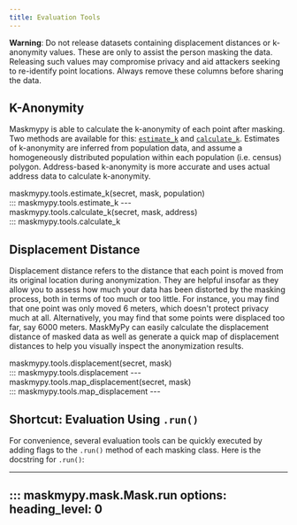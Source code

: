```yaml
---
title: Evaluation Tools
---
```



**Warning**: Do not release datasets containing displacement distances or k-anonymity values. These are only to assist the person masking the data. Releasing such values may compromise privacy and aid attackers seeking to re-identify point locations. Always remove these columns before sharing the data.

## K-Anonymity
Maskmypy is able to calculate the k-anonymity of each point after masking. Two methods are available for this: [`estimate_k`](#maskmypy.tools.estimate_k) and [`calculate_k`](#maskmypy.tools.calculate_k). Estimates of k-anonymity are inferred from population data, and assume a homogeneously distributed population within each population (i.e. census) polygon. Address-based k-anonymity is more accurate and uses actual address data to calculate k-anonymity.

<div class="func-heading">maskmypy.tools.estimate_k(secret, mask, population)</div>
::: maskmypy.tools.estimate_k
---

<div class="func-heading">maskmypy.tools.calculate_k(secret, mask, address)</div>
::: maskmypy.tools.calculate_k


## Displacement Distance
Displacement distance refers to the distance that each point is moved from its original location during anonymization. They are helpful insofar as they allow you to assess how much your data has been distorted by the masking process, both in terms of too much or too little. For instance, you may find that one point was only moved 6 meters, which doesn't protect privacy much at all. Alternatively, you may find that some points were displaced too far, say 6000 meters. MaskMyPy can easily calculate the displacement distance of masked data as well as generate a quick map of displacement distances to help you visually inspect the anonymization results.

<div class="func-heading">maskmypy.tools.displacement(secret, mask)</div>
::: maskmypy.tools.displacement
---

<div class="func-heading">maskmypy.tools.map_displacement(secret, mask)</div>
::: maskmypy.tools.map_displacement
---

## Shortcut: Evaluation Using `.run()`
For convenience, several evaluation tools can be quickly executed by adding flags to the `.run()` method of each masking class. Here is the docstring for `.run()`:

---

::: maskmypy.mask.Mask.run
    options:
      heading_level: 0
---
